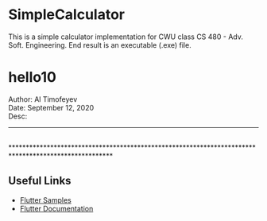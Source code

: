 # SimpleCalculator
This is a simple calculator implementation for CWU class CS 480 - Adv. Soft. Engineering. End result is an executable (.exe) file.

# hello10

Author: Al Timofeyev
<br />
Date: September 12, 2020
<br />
Desc: 
<br />
****************************************************************************************************
<br />
*****************************************************************************************************
<br />

## Useful Links
- [Flutter Samples](https://flutter.dev/docs/cookbook)
- [Flutter Documentation](https://flutter.dev/docs)
